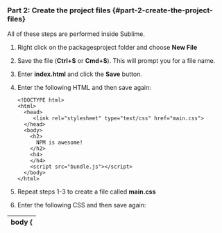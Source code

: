 ### Part 2: Create the project files {#part-2-create-the-project-files}

All of these steps are performed inside Sublime.

1.  Right click on the packagesproject folder and choose **New File**
2.  Save the file (**Ctrl+S** or **Cmd+S**). This will prompt you for a file name.
3.  Enter **index.html** and click the **Save** button.
4.  Enter the following HTML and then save again:

        <!DOCTYPE html>
        <html>
          <head>
             <link rel="stylesheet" type="text/css" href="main.css">
          </head>
          <body>
            <h2>
              NPM is awesome!
            </h2>
            <h4>
            </h4>
            <script src="bundle.js"></script>
          </body>
        </html>



1.  Repeat steps 1-3 to create a file called **main.css**
2.  Enter the following CSS and then save again:

| body { |
| --- |